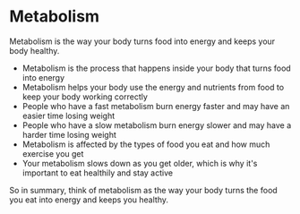 # Metabolism

Metabolism is the way your body turns food into energy and keeps your body healthy. 

* Metabolism is the process that happens inside your body that turns food into energy
* Metabolism helps your body use the energy and nutrients from food to keep your body working correctly
* People who have a fast metabolism burn energy faster and may have an easier time losing weight
* People who have a slow metabolism burn energy slower and may have a harder time losing weight
* Metabolism is affected by the types of food you eat and how much exercise you get
* Your metabolism slows down as you get older, which is why it's important to eat healthily and stay active 

So in summary, think of metabolism as the way your body turns the food you eat into energy and keeps you healthy.
